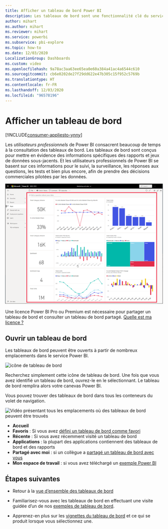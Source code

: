 ```yaml
---
title: Afficher un tableau de bord Power BI
description: Les tableaux de bord sont une fonctionnalité clé du service Power BI. Découvrez comment ouvrir et consulter un tableau de bord.
author: mihart
ms.author: mihart
ms.reviewer: mihart
ms.service: powerbi
ms.subservice: pbi-explore
ms.topic: how-to
ms.date: 12/03/2020
LocalizationGroup: Dashboards
ms.custom: video
ms.openlocfilehash: 9a78ac3aa63ee65ea0e60a384a41ac4a6544c610
ms.sourcegitcommit: cb6e0202de27f29dd622e47b305c15f952c5769b
ms.translationtype: HT
ms.contentlocale: fr-FR
ms.lasthandoff: 12/03/2020
ms.locfileid: "96578196"
---
```

# <a name="view-a-dashboard"></a>Afficher un tableau de bord

[!INCLUDE[consumer-appliesto-ynny](../includes/consumer-appliesto-ynny.md)]


Les *utilisateurs professionnels* de Power BI consacrent beaucoup de temps à la consultation des tableaux de bord. Les tableaux de bord sont conçus pour mettre en évidence des informations spécifiques des rapports et jeux de données sous-jacents. Et les utilisateurs professionnels de Power BI se basent sur ces informations pour le suivi, la surveillance, les réponses aux questions, les tests et bien plus encore, afin de prendre des décisions commerciales pilotées par les données.

![tableau de bord](media/end-user-dashboard-open/power-bi-new-dashboard.png)


Une licence Power BI Pro ou Premium est nécessaire pour partager un tableau de bord et consulter un tableau de bord partagé. [Quelle est ma licence ?](end-user-license.md) 

## <a name="open-a-dashboard"></a>Ouvrir un tableau de bord

Les tableaux de bord peuvent être ouverts à partir de nombreux emplacements dans le service Power BI.

![icône de tableau de bord](media/end-user-dashboard-open/power-bi-dashboard-icon.png)

Recherchez simplement cette icône de tableau de bord. Une fois que vous avez identifié un tableau de bord, ouvrez-le en le sélectionnant. Le tableau de bord remplira alors votre canevas Power BI.

Vous pouvez trouver des tableaux de bord dans tous les conteneurs du volet de navigation. 

![Vidéo présentant tous les emplacements où des tableaux de bord peuvent être trouvés](media/end-user-dashboard-open/power-bi-open-dashboards.gif)

- **Accueil** 
- **Favoris** : Si vous avez [défini un tableau de bord comme favori](end-user-favorite.md)
- **Récente** : Si vous avez récemment visité un tableau de bord
- **Applications** : la plupart des applications contiennent des tableaux de bord et des rapports
- **Partagé avec moi** : si un collègue a [partagé un tableau de bord avec vous](end-user-shared-with-me.md)
- **Mon espace de travail** : si vous avez téléchargé un [exemple Power BI](../create-reports/sample-datasets.md)



## <a name="next-steps"></a>Étapes suivantes
* Retour à la [vue d’ensemble des tableaux de bord](end-user-dashboards.md)

* Familiarisez-vous avec les tableaux de bord en effectuant une visite guidée d’un de nos [exemples de tableau de bord](../create-reports/sample-tutorial-connect-to-the-samples.md).    
* Apprenez-en plus sur les [vignettes du tableau de bord](end-user-tiles.md) et ce qui se produit lorsque vous sélectionnez une.
